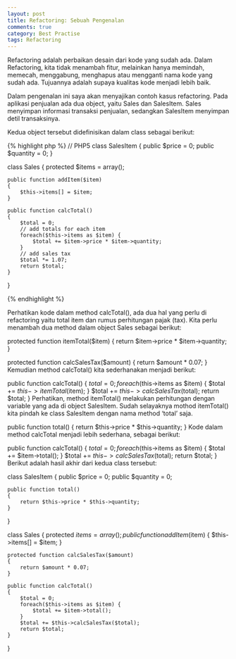 ```yaml
---
layout: post
title: Refactoring: Sebuah Pengenalan
comments: true
category: Best Practise
tags: Refactoring
---
```


Refactoring adalah perbaikan desain dari kode yang sudah ada.
Dalam Refactoring, kita tidak menambah fitur, melainkan hanya memindah,
memecah, menggabung, menghapus atau mengganti nama kode yang sudah ada.
Tujuannya adalah supaya kualitas kode menjadi lebih baik.

Dalam pengenalan ini saya akan menyajikan contoh kasus refactoring.
Pada aplikasi penjualan ada dua object, yaitu Sales dan SalesItem.
Sales menyimpan informasi transaksi penjualan, sedangkan SalesItem menyimpan detil transaksinya.

Kedua object tersebut didefinisikan dalam class sebagai berikut:

{% highlight php %}
// PHP5
class SalesItem {
    public $price = 0;
    public $quantity = 0;
}


class Sales {
    protected $items = array();

    public function addItem($item)
    {
        $this->items[] = $item;
    }

    public function calcTotal()
    {
        $total = 0;
        // add totals for each item
        foreach($this->items as $item) {
            $total += $item->price * $item->quantity;
        }
        // add sales tax
        $total *= 1.07;
        return $total;
    }
}

{% endhighlight %}

Perhatikan kode dalam method calcTotal(), ada dua hal yang perlu di refactoring yaitu total item dan rumus  perhitungan pajak (tax). Kita perlu menambah dua method dalam object Sales sebagai berikut:

protected function itemTotal($item)
{
    return $item->price * $item->quantity;
}

protected function calcSalesTax($amount)
{
    return $amount * 0.07;
}
Kemudian method calcTotal() kita sederhanakan menjadi berikut:

public function calcTotal()
{
    $total = 0;
    foreach($this->items as $item) {
        $total += $this->itemTotal($item);
    }
    $total += $this->calcSalesTax($total);
    return $total;
}
Perhatikan, method itemTotal() melakukan perhitungan dengan variable yang ada di object SalesItem.
Sudah selayaknya mothod itemTotal() kita pindah ke class SalesItem dengan nama method ‘total’ saja.

public function total()
{
    return $this->price * $this->quantity;
}
Kode dalam method calcTotal menjadi lebih sederhana, sebagai berikut:

public function calcTotal()
{
    $total = 0;
    foreach($this->items as $item) {
        $total += $item->total();
    }
    $total += $this->calcSalesTax($total);
    return $total;
}
Berikut adalah hasil akhir dari kedua class tersebut:

class SalesItem {
    public $price = 0;
    public $quantity = 0;

    public function total()
    {
        return $this->price * $this->quantity;
    }
}

class Sales {
    protected $items = array();
    public function addItem($item)
    {
        $this->items[] = $item;
    }

    protected function calcSalesTax($amount)
    {
        return $amount * 0.07;
    }

    public function calcTotal()
    {
        $total = 0;
        foreach($this->items as $item) {
            $total += $item->total();
        }
        $total += $this->calcSalesTax($total);
        return $total;
    }
}